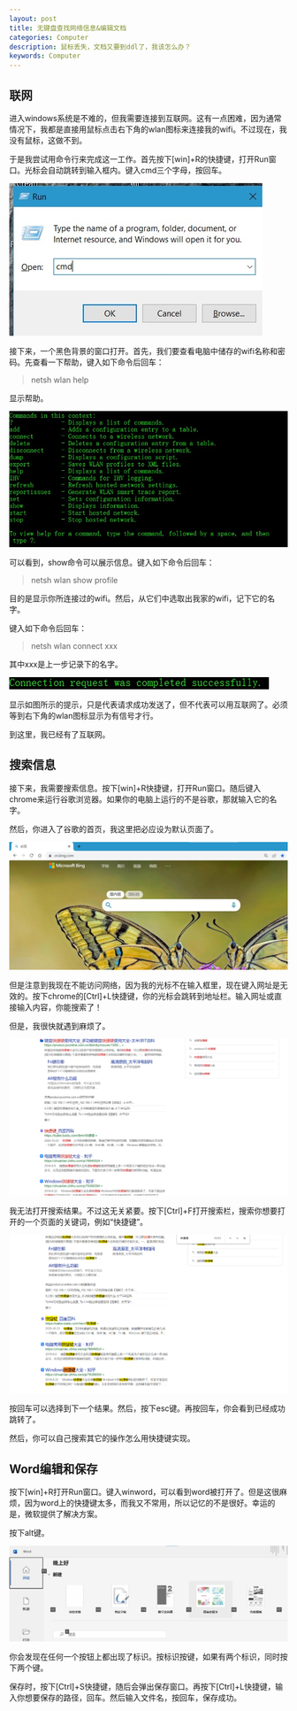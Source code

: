 ```yaml
---
layout: post
title: 无键盘查找网络信息&编辑文档
categories: Computer
description: 鼠标丢失，文档又要到ddl了，我该怎么办？
keywords: Computer
---
```




## 联网

进入windows系统是不难的，但我需要连接到互联网。这有一点困难，因为通常情况下，我都是直接用鼠标点击右下角的wlan图标来连接我的wifi。不过现在，我没有鼠标，这做不到。



于是我尝试用命令行来完成这一工作。首先按下[win]+R的快捷键，打开Run窗口。光标会自动跳转到输入框内。键入cmd三个字母，按回车。

![](\images\Computer\Run-Cmd.jpg)

接下来，一个黑色背景的窗口打开。首先，我们要查看电脑中储存的wifi名称和密码。先查看一下帮助，键入如下命令后回车：

> netsh wlan help

显示帮助。

![](\images\Computer\netsh-wlan-help.jpg)

可以看到，show命令可以展示信息。键入如下命令后回车：

> netsh wlan show profile

目的是显示你所连接过的wifi。然后，从它们中选取出我家的wifi，记下它的名字。

键入如下命令后回车：

> netsh wlan connect xxx

其中xxx是上一步记录下的名字。

![](\images\Computer\connected.jpg)

显示如图所示的提示，只是代表请求成功发送了，但不代表可以用互联网了。必须等到右下角的wlan图标显示为有信号才行。

到这里，我已经有了互联网。



## 搜索信息

接下来，我需要搜索信息。按下[win]+R快捷键，打开Run窗口。随后键入chrome来运行谷歌浏览器。如果你的电脑上运行的不是谷歌，那就输入它的名字。

然后，你进入了谷歌的首页，我这里把必应设为默认页面了。

![](\images\Computer\bing.jpg)

但是注意到我现在不能访问网络，因为我的光标不在输入框里，现在键入网址是无效的。按下chrome的[Ctrl]+L快捷键，你的光标会跳转到地址栏。输入网址或直接输入内容，你能搜索了！

但是，我很快就遇到麻烦了。

![](\images\Computer\search.png)

我无法打开搜索结果。不过这无关紧要。按下[Ctrl]+F打开搜索栏，搜索你想要打开的一个页面的关键词，例如“快捷键”。

![](\images\Computer\select.png)

按回车可以选择到下一个结果。然后，按下esc键。再按回车，你会看到已经成功跳转了。

然后，你可以自己搜索其它的操作怎么用快捷键实现。



## Word编辑和保存

按下[win]+R打开Run窗口。键入winword，可以看到word被打开了。但是这很麻烦，因为word上的快捷键太多，而我又不常用，所以记忆的不是很好。幸运的是，微软提供了解决方案。

按下alt键。

![](\images\Computer\word-alt.jpg)

你会发现在任何一个按钮上都出现了标识。按标识按键，如果有两个标识，同时按下两个键。 

 

保存时，按下[Ctrl]+S快捷键，随后会弹出保存窗口。再按下[Ctrl]+L快捷键，输入你想要保存的路径，回车。然后输入文件名，按回车，保存成功。 

 
